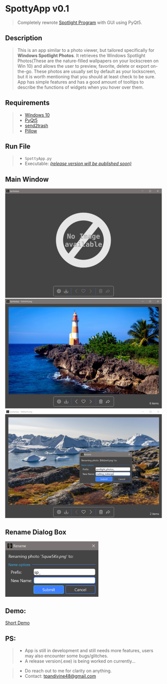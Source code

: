 # SpottyApp v0.1
> Completely rewrote [Spotlight Program](https://github.com/CHR-onicles/SpotlightProgram) with GUI using PyQt5.

## Description
> This is an app similar to a photo viewer, but tailored specifically for **Windows Spotlight Photos**.
It retrieves the Windows Spotlight Photos(These are the nature-filled wallpapers on your lockscreen on Win 10)
and allows the user to preview, favorite, delete or export on-the-go.
These photos are usually set by default as your lockscreen, but it is worth mentioning that you should at least check to be sure. App has simple
features and has a good amount of tooltips to describe the functions of widgets when you hover over them.

## Requirements
> * [Windows 10](https://www.microsoft.com/en-us/software-download/windows10)
> * [PyQt5](https://pypi.org/project/PyQt5/)
> * [send2trash](https://pypi.org/project/Send2Trash/)
> * [Pillow](https://pypi.org/project/Pillow/)

## Run File
> * `SpottyApp.py`
> * Executable: [*(release version will be published soon)*]()


## Main Window
<img src="screenshots/1.png" width = 800>
<img src="screenshots/2.png" width = 800>
<img src="screenshots/6.png" width = 800>


## Rename Dialog Box
<img src="screenshots/4.png" width = 300>

## Demo:
[Short Demo](https://imgur.com/zVA7aUH)

## PS:
> * App is still in development and still needs more features, users may also encounter some bugs/glitches.
> * A release version(.exe) is being worked on currently...

> * Do reach out to me for clarity on anything.
> * Contact: tpandivine48@gmail.com








